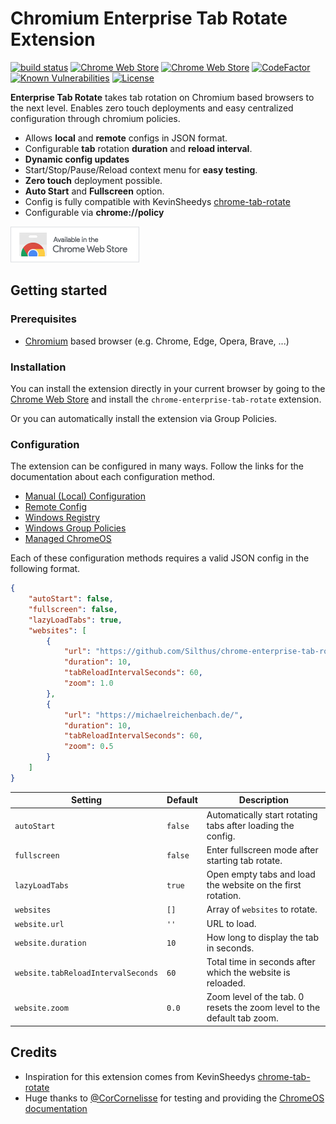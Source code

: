# Chromium Enterprise Tab Rotate Extension

[![build status](https://img.shields.io/github/workflow/status/silthus/chrome-enterprise-tab-rotate/Build)](https://github.com/Silthus/chrome-enterprise-tab-rotate/actions) [![Chrome Web Store](https://img.shields.io/chrome-web-store/v/phdmnkgnjkbnpmeaodonildfklccgimp)](https://chrome.google.com/webstore/detail/enterprise-tab-rotate/phdmnkgnjkbnpmeaodonildfklccgimp) [![Chrome Web Store](https://img.shields.io/chrome-web-store/users/phdmnkgnjkbnpmeaodonildfklccgimp)](https://chrome.google.com/webstore/detail/enterprise-tab-rotate/phdmnkgnjkbnpmeaodonildfklccgimp) [![CodeFactor](https://www.codefactor.io/repository/github/silthus/chrome-enterprise-tab-rotate/badge)](https://www.codefactor.io/repository/github/silthus/chrome-enterprise-tab-rotate) [![Known Vulnerabilities](https://snyk.io/test/github/Silthus/chrome-enterprise-tab-rotate/badge.svg?targetFile=package.json)](https://snyk.io/test/github/Silthus/chrome-enterprise-tab-rotate?targetFile=package.json) [![License](https://img.shields.io/github/license/silthus/chrome-enterprise-tab-rotate)](https://github.com/Silthus/chrome-enterprise-tab-rotate/blob/main/LICENSE)

**Enterprise Tab Rotate** takes tab rotation on Chromium based browsers to the next level. Enables zero touch deployments and easy centralized configuration through chromium policies.

* Allows **local** and **remote** configs in JSON format.
* Configurable **tab** rotation **duration** and **reload interval**.
* **Dynamic config updates**
* Start/Stop/Pause/Reload context menu for **easy testing**.
* **Zero touch** deployment possible.
* **Auto Start** and **Fullscreen** option.
* Config is fully compatible with KevinSheedys [chrome-tab-rotate](https://github.com/KevinSheedy/chrome-tab-rotate)
* Configurable via **chrome://policy**

[![chrome store](assets/ChromeWebStore_BadgeWBorder_v2_206x58.png)](https://chrome.google.com/webstore/detail/enterprise-tab-rotate/phdmnkgnjkbnpmeaodonildfklccgimp)

## Getting started

### Prerequisites

* [Chromium](https://www.chromium.org/) based browser (e.g. Chrome, Edge, Opera, Brave, ...)

### Installation

You can install the extension directly in your current browser by going to the [Chrome Web Store](https://chrome.google.com/webstore/detail/enterprise-tab-rotate/phdmnkgnjkbnpmeaodonildfklccgimp) and install the `chrome-enterprise-tab-rotate` extension.

Or you can automatically install the extension via Group Policies.

### Configuration

The extension can be configured in many ways. Follow the links for the documentation about each configuration method.

* [Manual (Local) Configuration](docs/local.md)
* [Remote Config](docs/remote.md)
* [Windows Registry](https://michaelreichenbach.de/how-to-configure-google-chrome-extensions-with-windows-gpo/)
* [Windows Group Policies](https://michaelreichenbach.de/how-to-configure-google-chrome-extensions-with-windows-gpo/)
* [Managed ChromeOS](docs/chromeos.md)

Each of these configuration methods requires a valid JSON config in the following format.

```json
{
    "autoStart": false,
    "fullscreen": false,
    "lazyLoadTabs": true,
    "websites": [
        {
            "url": "https://github.com/Silthus/chrome-enterprise-tab-rotate",
            "duration": 10,
            "tabReloadIntervalSeconds": 60,
            "zoom": 1.0
        },
        {
            "url": "https://michaelreichenbach.de/",
            "duration": 10,
            "tabReloadIntervalSeconds": 60,
            "zoom": 0.5
        }
    ]
}
```

| Setting | Default | Description |
| ------- | ------- | ----------- |
| `autoStart` | `false` | Automatically start rotating tabs after loading the config. |
| `fullscreen` | `false` | Enter fullscreen mode after starting tab rotate. |
| `lazyLoadTabs` | `true` | Open empty tabs and load the website on the first rotation. |
| `websites` | `[]` | Array of `websites` to rotate. |
| `website.url` | `''` | URL to load. |
| `website.duration` | `10` | How long to display the tab in seconds. |
| `website.tabReloadIntervalSeconds` | `60` | Total time in seconds after which the website is reloaded. |
| `website.zoom` | `0.0` | Zoom level of the tab. 0 resets the zoom level to the default tab zoom. |

## Credits

* Inspiration for this extension comes from KevinSheedys [chrome-tab-rotate](https://github.com/KevinSheedy/chrome-tab-rotate)
* Huge thanks to [@CorCornelisse](https://github.com/CorCornelisse) for testing and providing the [ChromeOS documentation](docs/chromeos.md)
